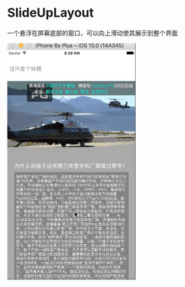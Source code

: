 # SlideUpLayout
一个悬浮在屏幕底部的窗口，可以向上滑动使其展示到整个界面

![image](https://github.com/lostinwind/SlideUpLayout/blob/master/SlideUpLayout.gif)
